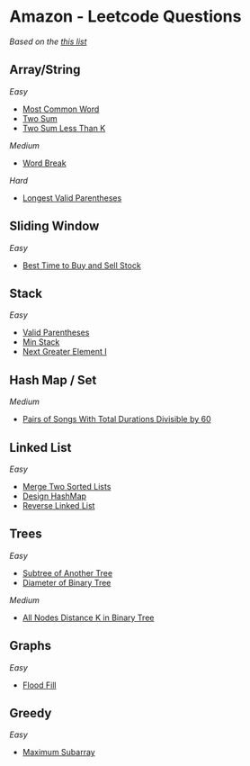 # Amazon - Leetcode Questions

_Based on the [this list](https://github.com/krishnadey30/LeetCode-Questions-CompanyWise/blob/master/amazon_1year.csv)_

## Array/String

_Easy_

- [Most Common Word](https://github.com/rugvedmhatre/algorithms-practice/blob/main/LeetCode/819-most_common_word.py)
- [Two Sum](https://github.com/rugvedmhatre/algorithms-practice/blob/main/LeetCode/1-two_sum.py)
- [Two Sum Less Than K](https://github.com/rugvedmhatre/algorithms-practice/blob/main/LeetCode/1099-two_sum_less_than_k.py)

_Medium_

- [Word Break](https://github.com/rugvedmhatre/algorithms-practice/blob/main/LeetCode/139-word_break.py)

_Hard_

- [Longest Valid Parentheses](https://github.com/rugvedmhatre/algorithms-practice/blob/main/LeetCode/32-longest_valid_parentheses.py)

## Sliding Window

_Easy_

- [Best Time to Buy and Sell Stock](https://github.com/rugvedmhatre/algorithms-practice/blob/main/LeetCode/121-best_time_to_buy_and_sell_stock.py)

## Stack

_Easy_

- [Valid Parentheses](https://github.com/rugvedmhatre/algorithms-practice/blob/main/LeetCode/20-valid_parentheses.py)
- [Min Stack](https://github.com/rugvedmhatre/algorithms-practice/blob/main/LeetCode/155-min_stack.py)
- [Next Greater Element I](https://github.com/rugvedmhatre/algorithms-practice/blob/main/LeetCode/496-next_greater_element_i.py)

## Hash Map / Set

_Medium_

- [Pairs of Songs With Total Durations Divisible by 60](https://github.com/rugvedmhatre/algorithms-practice/blob/main/LeetCode/1010-pairs_of_songs_with_total_durations_divisible_by_60.py)

## Linked List

_Easy_

- [Merge Two Sorted Lists](https://github.com/rugvedmhatre/algorithms-practice/blob/main/LeetCode/21-merge_two_sorted_lists.py)
- [Design HashMap](https://github.com/rugvedmhatre/algorithms-practice/blob/main/LeetCode/706-design_hashmap.py)
- [Reverse Linked List](https://github.com/rugvedmhatre/algorithms-practice/blob/main/LeetCode/206-reverse_linked_list.py)

## Trees

_Easy_

- [Subtree of Another Tree](https://github.com/rugvedmhatre/algorithms-practice/blob/main/LeetCode/572-subtree_of_another_tree.py)
- [Diameter of Binary Tree](https://github.com/rugvedmhatre/algorithms-practice/blob/main/LeetCode/543-diameter_of_binary_tree.py)

_Medium_

- [All Nodes Distance K in Binary Tree](https://github.com/rugvedmhatre/algorithms-practice/blob/main/LeetCode/863-all_nodes_distance_k_in_binary_tree.py)

## Graphs

_Easy_

- [Flood Fill](https://github.com/rugvedmhatre/algorithms-practice/blob/main/LeetCode/733-flood_fill.py)

## Greedy

_Easy_

- [Maximum Subarray](https://github.com/rugvedmhatre/algorithms-practice/blob/main/LeetCode/53-maximum_subarray.py)
